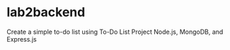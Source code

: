 # lab2backend

Create a simple to-do list using To-Do List Project Node.js, MongoDB, and Express.js
